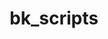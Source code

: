 ---
layout: page
title: bk_scripts
description: Collection of tools I wrote to make my life easier
img:
importance: 1
category: fun
---